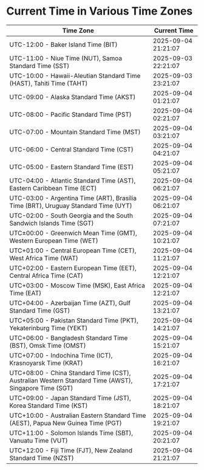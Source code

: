 # Current Time in Various Time Zones

| Time Zone | Current Time |
|-----------|--------------|
| UTC-12:00 - Baker Island Time (BIT) | 2025-09-04 21:21:07 |
| UTC-11:00 - Niue Time (NUT), Samoa Standard Time (SST) | 2025-09-03 22:21:07 |
| UTC-10:00 - Hawaii-Aleutian Standard Time (HAST), Tahiti Time (TAHT) | 2025-09-03 23:21:07 |
| UTC-09:00 - Alaska Standard Time (AKST) | 2025-09-04 01:21:07 |
| UTC-08:00 - Pacific Standard Time (PST) | 2025-09-04 02:21:07 |
| UTC-07:00 - Mountain Standard Time (MST) | 2025-09-04 03:21:07 |
| UTC-06:00 - Central Standard Time (CST) | 2025-09-04 04:21:07 |
| UTC-05:00 - Eastern Standard Time (EST) | 2025-09-04 05:21:07 |
| UTC-04:00 - Atlantic Standard Time (AST), Eastern Caribbean Time (ECT) | 2025-09-04 06:21:07 |
| UTC-03:00 - Argentina Time (ART), Brasília Time (BRT), Uruguay Standard Time (UYT) | 2025-09-04 06:21:07 |
| UTC-02:00 - South Georgia and the South Sandwich Islands Time (SGT) | 2025-09-04 07:21:07 |
| UTC±00:00 - Greenwich Mean Time (GMT), Western European Time (WET) | 2025-09-04 10:21:07 |
| UTC+01:00 - Central European Time (CET), West Africa Time (WAT) | 2025-09-04 11:21:07 |
| UTC+02:00 - Eastern European Time (EET), Central Africa Time (CAT) | 2025-09-04 12:21:07 |
| UTC+03:00 - Moscow Time (MSK), East Africa Time (EAT) | 2025-09-04 12:21:07 |
| UTC+04:00 - Azerbaijan Time (AZT), Gulf Standard Time (GST) | 2025-09-04 13:21:07 |
| UTC+05:00 - Pakistan Standard Time (PKT), Yekaterinburg Time (YEKT) | 2025-09-04 14:21:07 |
| UTC+06:00 - Bangladesh Standard Time (BST), Omsk Time (OMST) | 2025-09-04 15:21:07 |
| UTC+07:00 - Indochina Time (ICT), Krasnoyarsk Time (KRAT) | 2025-09-04 16:21:07 |
| UTC+08:00 - China Standard Time (CST), Australian Western Standard Time (AWST), Singapore Time (SGT) | 2025-09-04 17:21:07 |
| UTC+09:00 - Japan Standard Time (JST), Korea Standard Time (KST) | 2025-09-04 18:21:07 |
| UTC+10:00 - Australian Eastern Standard Time (AEST), Papua New Guinea Time (PGT) | 2025-09-04 19:21:07 |
| UTC+11:00 - Solomon Islands Time (SBT), Vanuatu Time (VUT) | 2025-09-04 20:21:07 |
| UTC+12:00 - Fiji Time (FJT), New Zealand Standard Time (NZST) | 2025-09-04 21:21:07 |
